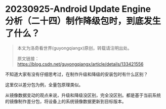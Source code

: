 # 20230925-Android Update Engine 分析（二十四）制作降级包时，到底发生了什么？





> 本文为洛奇看世界(guyongqiangx)原创，转载请注明出处。
>
> 原文链接：https://blog.csdn.net/guyongqiangx/article/details/133421556



不知道大家有没有仔细思考过，在制作升级和降级的安装包时有什么区别？

这里仅以差分包为例，全量包原理类似。

从镜像数据变动的观点来说，升级和降级没区别，完全没区别。都是基于当前系统的镜像制作差分包，将设备上的系统镜像数据更新到目标版本。







